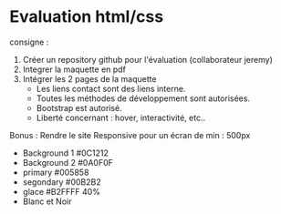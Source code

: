 # Evaluation html/css

consigne :

1. Créer un repository github pour l'évaluation (collaborateur jeremy)
2. Integrer la maquette en pdf
3. Intégrer les 2 pages de la maquette
   - Les liens contact sont des liens interne.
   - Toutes les méthodes de développement sont autorisées.
   - Bootstrap est autorisé.
   - Liberté concernant : hover, interactivité, etc..

Bonus : Rendre le site Responsive pour un écran de min : 500px

- Background 1 #0C1212
- Background 2 #0A0F0F
- primary #005858
- segondary #00B2B2
- glace #B2FFFF 40%
- Blanc et Noir